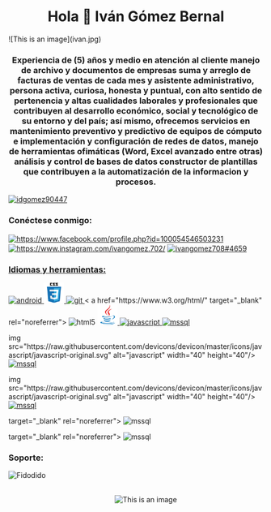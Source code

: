 <h1 align="center">Hola 👋 Iván Gómez Bernal</h1>
![This is an image](ivan.jpg)

<h3 align="center">Experiencia de (5) años y medio en atención al cliente manejo de archivo y documentos de empresas suma y arreglo de facturas de ventas de cada mes y asistente administrativo, persona activa, curiosa, honesta y puntual, con alto sentido de pertenencia y altas cualidades laborales y profesionales que contribuyen al desarrollo económico, social y tecnológico de su entorno y del país; así mismo, ofrecemos servicios en mantenimiento preventivo y predictivo de equipos de cómputo e implementación y configuración de redes de datos, manejo de herramientas ofimáticas (Word, Excel avanzado entre otras) análisis y control de bases de datos constructor de plantillas que contribuyen a la automatización de la informacion y procesos.</h3>

<p align="left"> <a href="https://github.com/ryo-ma/github-profile-trofeo"><img src="https://github-perfil-trofeo.vercel.app /?username=idgomez90447" alt="idgomez90447" /></a> </p>

<h3 align="left">Conéctese conmigo:</h3>
<p align="left">
<a href=" https://fb.com/https://www.facebook.com/profile.php?id=100054546503231" target="blank"><img align="center" src="https://raw.githubusercontent. com/rahuldkjain/github-profile-readme-generator/master/src/images/icons/Social/facebook.svg" alt="https://www.facebook.com/profile.php?id=100054546503231" height=" 30" ancho="40" /></a>
<a href="https://instagram.com/https://www.instagram.com/ivangomez.702/" target="blank"><img align="center" src="https://raw. githubusercontent.com/rahuldkjain/github-profile-readme-generator/master/src/images/icons/Social/instagram.svg" alt="https://www.instagram.com/ivangomez.702/" height="30 " width="40" /></a>
<a href="https://discord.gg/ivangomez708#4659" target="blank"><img align="center" src="https://raw .githubusercontent.com/rahuldkjain/github-profile-readme-generator/master/src/images/icons/Social/discord.svg" alt="ivangomez708#4659" height="30" width="40" /></ a>
</p>

<h3 align="left">Idiomas y herramientas:</h3>
<p align="left"> <a href="https://developer.android.com" target="_blank" rel="noreferrer"> <img src="https://raw.githubusercontent.com/devicons /devicon/master/icons/android/android-original-wordmark.svg" alt="android" width="40" height="40"/> </a> <a href="https://www.w3schools .com/css/" target="_blank" rel="noreferrer"> <img src="https://raw.githubusercontent.com/devicons/devicon/master/icons/css3/css3-original-wordmark.svg" alt="css3" width="40" height="40"/> </a> <a href="https://git-scm.com/" target="_blank" rel="noreferrer"> <img src="https://www.vectorlogo.zone/logos/git-scm/git-scm-icon.svg" alt="git" width="40" height="40"/> </a> < a href="https://www.w3.org/html/" target="_blank" rel="noreferrer"> <img src="https://raw.githubusercontent.com/devicons/devicon/master/icons /html5/html5-original-wordmark.svg" alt="html5" width="40" height="40"/> </a> <a href="https://www.java.com" target=" _blank" rel="noreferrer"> <img src="https://raw.githubusercontent.com/devicons/devicon/master/icons/java/java-original.svg" alt="java" width="40" height ="40"/> </a> <a href="https://developer.mozilla.org/en-US/docs/Web/JavaScript" target="_blank" rel="noreferrer"> <img src="https://raw.githubusercontent.com/ devicons/devicon/master/icons/javascript/javascript-original.svg" alt="javascript" width="40" height="40"/> </a> <a href="https://www.microsoft. com/en-us/sql-server" target="_blank" rel="noreferrer"> <img src="https://www.svgrepo.com/show/303229/microsoft-sql-server-logo.svg" alt="mssql" ancho="40" alto="40"/> </a> </p>img src="https://raw.githubusercontent.com/devicons/devicon/master/icons/javascript/javascript-original.svg" alt="javascript" width="40" height="40"/> </a > <a href="https://www.microsoft.com/en-us/sql-server" target="_blank" rel="noreferrer"> <img src="https://www.svgrepo.com/ show/303229/microsoft-sql-server-logo.svg" alt="mssql" width="40" height="40"/> </a> </p>img src="https://raw.githubusercontent.com/devicons/devicon/master/icons/javascript/javascript-original.svg" alt="javascript" width="40" height="40"/> </a > <a href="https://www.microsoft.com/en-us/sql-server" target="_blank" rel="noreferrer"> <img src="https://www.svgrepo.com/ show/303229/microsoft-sql-server-logo.svg" alt="mssql" width="40" height="40"/> </a> </p>target="_blank" rel="noreferrer"> <img src="https://www.svgrepo.com/show/303229/microsoft-sql-server-logo.svg" alt="mssql" width="40" altura="40"/> </a> </p>target="_blank" rel="noreferrer"> <img src="https://www.svgrepo.com/show/303229/microsoft-sql-server-logo.svg" alt="mssql" width="40" altura="40"/> </a> </p>

<h3 align="left">Soporte:</h3>
<p> <a href="https://www.buymeacoffee.com/Fidodido"> <img align="left" src="https://cdn .buymeacoffee.com/buttons/v2/default-yellow.png" height="50" width="210" alt="Fidodido" /></a> </p><br><br>

![This is an image](https://ddragon.leagueoflegends.com/cdn/img/champion/splash/Ekko_19.jpg)
